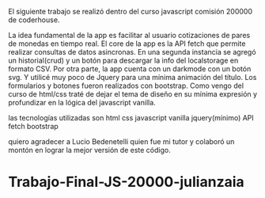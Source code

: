 El siguiente trabajo se realizó dentro del curso javascript comisión 200000 de coderhouse.

La idea fundamental de la app es facilitar al usuario cotizaciones de pares de monedas en tiempo real. El core de la app es la API fetch que permite realizar consultas de datos asincronas.
En una segunda instancia se agregó un historial(crud) y un botón para descargar la info del localstorage en formato CSV. 
Por otra parte, la app cuenta con un darkmode con un botón svg. Y utilicé muy poco de Jquery para una mínima animación del título. 
Los formularios y botones fueron realizados con bootstrap. Como vengo del curso de html/css traté de dejar el tema de diseño en su mínima expresión y profundizar en la lógica del javascript vanilla.


las tecnologías utilizadas son
html
css
javascript vanilla
jquery(mínimo)
API fetch
bootstrap

quiero agradecer a Lucio Bedenetelli quien fue mi tutor y colaboró un montón en lograr la mejor versión de este código.
 # Trabajo-Final-JS-20000-julianzaia
